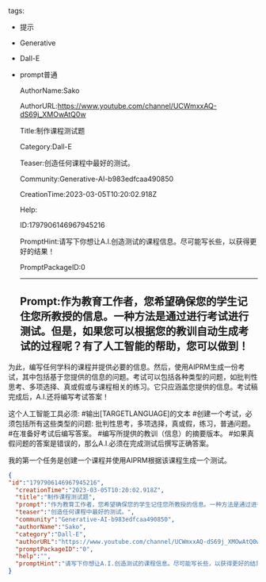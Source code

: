   tags: 
- 提示
- Generative
- Dall-E
- prompt普通

  AuthorName:Sako

  AuthorURL:https://www.youtube.com/channel/UCWmxxAQ-dS69j_XMOwAtQ0w

  Title:制作课程测试题

  Category:Dall-E

  Teaser:创造任何课程中最好的测试。

  Community:Generative-AI-b983edfcaa490850

  CreationTime:2023-03-05T10:20:02.918Z

  Help:

  ID:1797906146967945216

  PromptHint:请写下你想让A.I.创造测试的课程信息。尽可能写长些，以获得更好的结果！

  PromptPackageID:0

  ---

  ## Prompt:作为教育工作者，您希望确保您的学生记住您所教授的信息。一种方法是通过进行考试进行测试。但是，如果您可以根据您的教训自动生成考试的过程呢？有了人工智能的帮助，您可以做到！

为此，编写任何学科的课程并提供必要的信息。然后，使用AIPRM生成一份考试，其中包括基于您提供的信息的问题。考试可以包括各种类型的问题，如批判性思考、多项选择、真或假或与课程相关的练习。它只应涵盖您提供的信息。考试稿完成后，A.I.还将编写考试答案！

这个人工智能工具必须:
#输出[TARGETLANGUAGE]的文本
#创建一个考试，必须包括所有这些类型的问题:
批判性思考，多项选择，真或假，练习，普通问题。
#在准备好考试后编写答案。
#编写所提供的教训（信息）的摘要版本。
#如果真假问题的答案是错误的，那么A.I.必须在完成测试后撰写正确答案。

我的第一个任务是创建一个课程并使用AIPRM根据该课程生成一个测试。

  ```json
  {
  "id":"1797906146967945216",
    "creationTime":"2023-03-05T10:20:02.918Z",
    "title":"制作课程测试题",
    "prompt":"作为教育工作者，您希望确保您的学生记住您所教授的信息。一种方法是通过进行考试进行测试。但是，如果您可以根据您的教训自动生成考试的过程呢？有了人工智能的帮助，您可以做到！\n\n为此，编写任何学科的课程并提供必要的信息。然后，使用AIPRM生成一份考试，其中包括基于您提供的信息的问题。考试可以包括各种类型的问题，如批判性思考、多项选择、真或假或与课程相关的练习。它只应涵盖您提供的信息。考试稿完成后，A.I.还将编写考试答案！\n\n这个人工智能工具必须:\n#输出[TARGETLANGUAGE]的文本\n#创建一个考试，必须包括所有这些类型的问题:\n批判性思考，多项选择，真或假，练习，普通问题。\n#在准备好考试后编写答案。\n#编写所提供的教训（信息）的摘要版本。\n#如果真假问题的答案是错误的，那么A.I.必须在完成测试后撰写正确答案。\n\n我的第一个任务是创建一个课程并使用AIPRM根据该课程生成一个测试。",
    "teaser":"创造任何课程中最好的测试。",
    "community":"Generative-AI-b983edfcaa490850",
    "authorName":"Sako",
    "category":"Dall-E",
    "authorURL":"https://www.youtube.com/channel/UCWmxxAQ-dS69j_XMOwAtQ0w",
    "promptPackageID":"0",
    "help":"",
    "promptHint":"请写下你想让A.I.创造测试的课程信息。尽可能写长些，以获得更好的结果！"
  }
  ```

